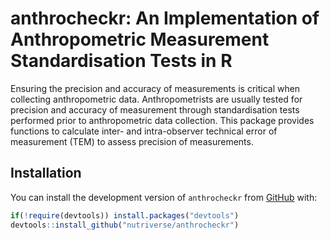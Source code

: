 
<!-- README.md is generated from README.Rmd. Please edit that file -->

# anthrocheckr: An Implementation of Anthropometric Measurement Standardisation Tests in R

Ensuring the precision and accuracy of measurements is critical when
collecting anthropometric data. Anthropometrists are usually tested for
precision and accuracy of measurement through standardisation tests
performed prior to anthropometric data collection. This package provides
functions to calculate inter- and intra-observer technical error of
measurement (TEM) to assess precision of measurements.

## Installation

You can install the development version of `anthrocheckr` from
[GitHub](https://github.com/nutriverse/anthrocheckr) with:

``` r
if(!require(devtools)) install.packages("devtools")
devtools::install_github("nutriverse/anthrocheckr")
```
